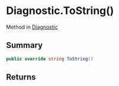 # Diagnostic.ToString()

Method in [Diagnostic](/api/csharp/yarn.compiler.diagnostic.md)

## Summary



```csharp
public override string ToString()
```

## Returns



